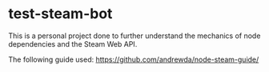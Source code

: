 # test-steam-bot

This is a personal project done to further understand the mechanics of node dependencies and the Steam Web API.

The following guide used: https://github.com/andrewda/node-steam-guide/
